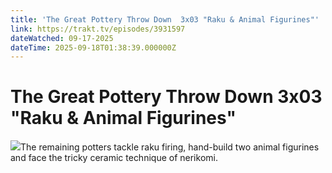 ```yaml
---
title: 'The Great Pottery Throw Down  3x03 "Raku & Animal Figurines"' 
link: https://trakt.tv/episodes/3931597
dateWatched: 09-17-2025
dateTime: 2025-09-18T01:38:39.000000Z
---
```

# The Great Pottery Throw Down  3x03 "Raku & Animal Figurines"

![](https://walter-r2.trakt.tv/images/episodes/003/931/597/screenshots/thumb/d5b80ae852.jpg)The remaining potters tackle raku firing, hand-build two animal figurines and face the tricky ceramic technique of nerikomi.